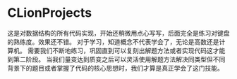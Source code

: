 # CLionProjects
这是对数据结构的所有代码实现，开始还稍微用点心写写，后面完全是练习对键盘的熟练度。效果还不错。
对于学习，知道概念不代表学会了，无论是高数还是计算机。
需要我们不断地练习，巩固直到可以复刻出解题方法或者实现代码这才能到第二阶段。
当我们量变达到质变之后可以灵活使用解题方法解决同类型但不同背景下的题目或者掌握了代码的核心思想时，我们才算是真正学会了这门技能。
